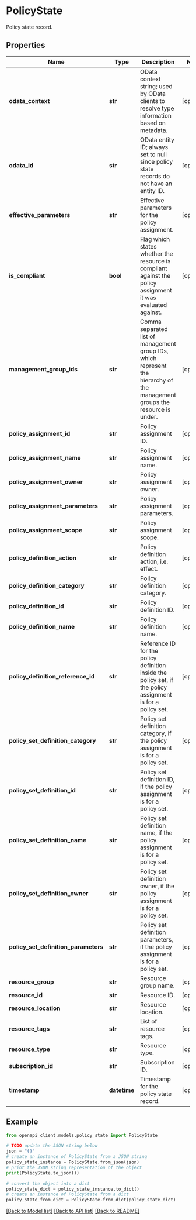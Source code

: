 # PolicyState

Policy state record.

## Properties

Name | Type | Description | Notes
------------ | ------------- | ------------- | -------------
**odata_context** | **str** | OData context string; used by OData clients to resolve type information based on metadata. | [optional] 
**odata_id** | **str** | OData entity ID; always set to null since policy state records do not have an entity ID. | [optional] 
**effective_parameters** | **str** | Effective parameters for the policy assignment. | [optional] 
**is_compliant** | **bool** | Flag which states whether the resource is compliant against the policy assignment it was evaluated against. | [optional] 
**management_group_ids** | **str** | Comma separated list of management group IDs, which represent the hierarchy of the management groups the resource is under. | [optional] 
**policy_assignment_id** | **str** | Policy assignment ID. | [optional] 
**policy_assignment_name** | **str** | Policy assignment name. | [optional] 
**policy_assignment_owner** | **str** | Policy assignment owner. | [optional] 
**policy_assignment_parameters** | **str** | Policy assignment parameters. | [optional] 
**policy_assignment_scope** | **str** | Policy assignment scope. | [optional] 
**policy_definition_action** | **str** | Policy definition action, i.e. effect. | [optional] 
**policy_definition_category** | **str** | Policy definition category. | [optional] 
**policy_definition_id** | **str** | Policy definition ID. | [optional] 
**policy_definition_name** | **str** | Policy definition name. | [optional] 
**policy_definition_reference_id** | **str** | Reference ID for the policy definition inside the policy set, if the policy assignment is for a policy set. | [optional] 
**policy_set_definition_category** | **str** | Policy set definition category, if the policy assignment is for a policy set. | [optional] 
**policy_set_definition_id** | **str** | Policy set definition ID, if the policy assignment is for a policy set. | [optional] 
**policy_set_definition_name** | **str** | Policy set definition name, if the policy assignment is for a policy set. | [optional] 
**policy_set_definition_owner** | **str** | Policy set definition owner, if the policy assignment is for a policy set. | [optional] 
**policy_set_definition_parameters** | **str** | Policy set definition parameters, if the policy assignment is for a policy set. | [optional] 
**resource_group** | **str** | Resource group name. | [optional] 
**resource_id** | **str** | Resource ID. | [optional] 
**resource_location** | **str** | Resource location. | [optional] 
**resource_tags** | **str** | List of resource tags. | [optional] 
**resource_type** | **str** | Resource type. | [optional] 
**subscription_id** | **str** | Subscription ID. | [optional] 
**timestamp** | **datetime** | Timestamp for the policy state record. | [optional] 

## Example

```python
from openapi_client.models.policy_state import PolicyState

# TODO update the JSON string below
json = "{}"
# create an instance of PolicyState from a JSON string
policy_state_instance = PolicyState.from_json(json)
# print the JSON string representation of the object
print(PolicyState.to_json())

# convert the object into a dict
policy_state_dict = policy_state_instance.to_dict()
# create an instance of PolicyState from a dict
policy_state_from_dict = PolicyState.from_dict(policy_state_dict)
```
[[Back to Model list]](../README.md#documentation-for-models) [[Back to API list]](../README.md#documentation-for-api-endpoints) [[Back to README]](../README.md)


